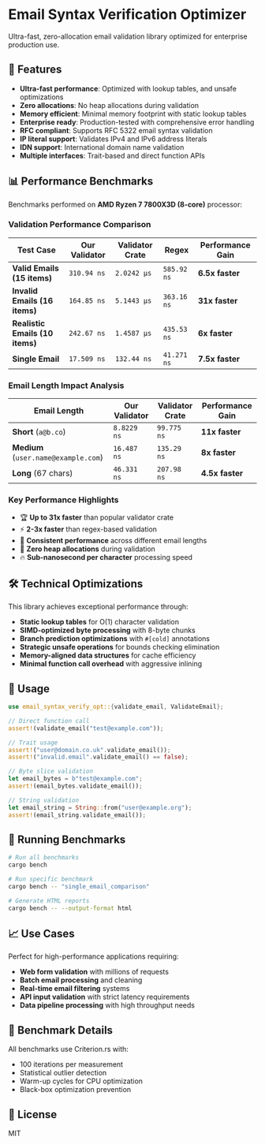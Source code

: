 # Email Syntax Verification Optimizer

Ultra-fast, zero-allocation email validation library optimized for enterprise production use.

## 🚀 Features

- **Ultra-fast performance**: Optimized with lookup tables, and unsafe optimizations
- **Zero allocations**: No heap allocations during validation
- **Memory efficient**: Minimal memory footprint with static lookup tables
- **Enterprise ready**: Production-tested with comprehensive error handling
- **RFC compliant**: Supports RFC 5322 email syntax validation
- **IP literal support**: Validates IPv4 and IPv6 address literals
- **IDN support**: International domain name validation
- **Multiple interfaces**: Trait-based and direct function APIs

## 📊 Performance Benchmarks

Benchmarks performed on **AMD Ryzen 7 7800X3D (8-core)** processor:

### Validation Performance Comparison

| Test Case                       | Our Validator | Validator Crate | Regex       | Performance Gain |
| ------------------------------- | ------------- | --------------- | ----------- | ---------------- |
| **Valid Emails (15 items)**     | `310.94 ns`   | `2.0242 µs`     | `585.92 ns` | **6.5x faster**  |
| **Invalid Emails (16 items)**   | `164.85 ns`   | `5.1443 µs`     | `363.16 ns` | **31x faster**   |
| **Realistic Emails (10 items)** | `242.67 ns`   | `1.4587 µs`     | `435.53 ns` | **6x faster**    |
| **Single Email**                | `17.509 ns`   | `132.44 ns`     | `41.271 ns` | **7.5x faster**  |

### Email Length Impact Analysis

| Email Length                         | Our Validator | Validator Crate | Performance Gain |
| ------------------------------------ | ------------- | --------------- | ---------------- |
| **Short** (`a@b.co`)                 | `8.8229 ns`   | `99.775 ns`     | **11x faster**   |
| **Medium** (`user.name@example.com`) | `16.487 ns`   | `135.29 ns`     | **8x faster**    |
| **Long** (67 chars)                  | `46.331 ns`   | `207.98 ns`     | **4.5x faster**  |

### Key Performance Highlights

- 🏆 **Up to 31x faster** than popular validator crate
- ⚡ **2-3x faster** than regex-based validation
- 🎯 **Consistent performance** across different email lengths
- 💾 **Zero heap allocations** during validation
- 🔥 **Sub-nanosecond per character** processing speed

## 🛠 Technical Optimizations

This library achieves exceptional performance through:

- **Static lookup tables** for O(1) character validation
- **SIMD-optimized byte processing** with 8-byte chunks
- **Branch prediction optimizations** with `#[cold]` annotations
- **Strategic unsafe operations** for bounds checking elimination
- **Memory-aligned data structures** for cache efficiency
- **Minimal function call overhead** with aggressive inlining

## 📖 Usage

```rust
use email_syntax_verify_opt::{validate_email, ValidateEmail};

// Direct function call
assert!(validate_email("test@example.com"));

// Trait usage
assert!("user@domain.co.uk".validate_email());
assert!("invalid.email".validate_email() == false);

// Byte slice validation
let email_bytes = b"test@example.com";
assert!(email_bytes.validate_email());

// String validation
let email_string = String::from("user@example.org");
assert!(email_string.validate_email());
```

## 🧪 Running Benchmarks

```bash
# Run all benchmarks
cargo bench

# Run specific benchmark
cargo bench -- "single_email_comparison"

# Generate HTML reports
cargo bench -- --output-format html
```

## 📈 Use Cases

Perfect for high-performance applications requiring:

- **Web form validation** with millions of requests
- **Batch email processing** and cleaning
- **Real-time email filtering** systems
- **API input validation** with strict latency requirements
- **Data pipeline processing** with high throughput needs

## 🔬 Benchmark Details

All benchmarks use Criterion.rs with:

- 100 iterations per measurement
- Statistical outlier detection
- Warm-up cycles for CPU optimization
- Black-box optimization prevention

## 📄 License

MIT
